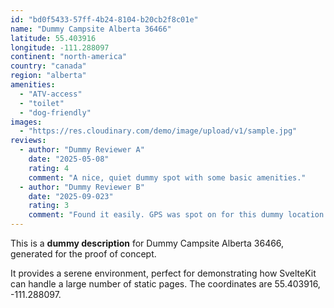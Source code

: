 ```yaml
---
id: "bd0f5433-57ff-4b24-8104-b20cb2f8c01e"
name: "Dummy Campsite Alberta 36466"
latitude: 55.403916
longitude: -111.288097
continent: "north-america"
country: "canada"
region: "alberta"
amenities:
  - "ATV-access"
  - "toilet"
  - "dog-friendly"
images:
  - "https://res.cloudinary.com/demo/image/upload/v1/sample.jpg"
reviews:
  - author: "Dummy Reviewer A"
    date: "2025-05-08"
    rating: 4
    comment: "A nice, quiet dummy spot with some basic amenities."
  - author: "Dummy Reviewer B"
    date: "2025-09-023"
    rating: 3
    comment: "Found it easily. GPS was spot on for this dummy location."
---
```


This is a **dummy description** for Dummy Campsite Alberta 36466, generated for the proof of concept.

It provides a serene environment, perfect for demonstrating how SvelteKit can handle a large number of static pages. The coordinates are 55.403916, -111.288097.
